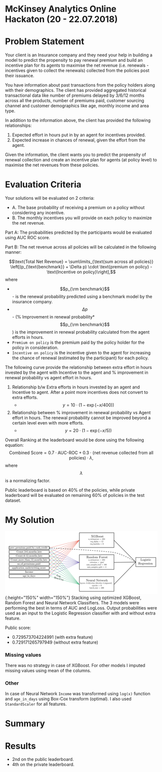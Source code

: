 McKinsey Analytics Online Hackaton (20 - 22.07.2018)
==================================


# Problem Statement
Your client is an Insurance company and they need your help in building a model to predict the propensity to pay renewal premium and build an incentive plan for its agents to maximise the net revenue (i.e. renewals - incentives given to collect the renewals) collected from the policies post their issuance.
 
You have information about past transactions from the policy holders along with their demographics. The client has provided aggregated historical transactional data like number of premiums delayed by 3/6/12 months across all the products, number of premiums paid, customer sourcing channel and customer demographics like age, monthly income and area type.
 
In addition to the information above, the client has provided the following relationships:
1. Expected effort in hours put in by an agent for incentives provided.
2. Expected increase in chances of renewal, given the effort from the agent.
 
Given the information, the client wants you to predict the propensity of renewal collection and create an incentive plan for agents (at policy level) to maximise the net revenues from these policies.

# Evaluation Criteria

Your solutions will be evaluated on 2 criteria:
* A. The base probability of receiving a premium on a policy without considering any incentive.
* B. The monthly incentives you will provide on each policy to maximize the net revenue. 

Part A:
The probabilities predicted by the participants would be evaluated using AUC ROC score.
 
Part B:
The net revenue across all policies will be calculated in the following manner:

$$\text{Total Net Revenue} = \sum\limits_{\text{sum across all policies}} \left[(p_{\text{benchmark}} + \Delta p) \cdot \text{premium on policy} - \text{Incentive on policy}\right],$$
where
* $$p_{\rm benchmark}$$ - is the renewal probability predicted using a benchmark model by the insurance company.
* $$\Delta p$$ - (% Improvement in renewal probability*$$p_{\rm benchmark}$$ ) is the improvement in renewal probability calculated from the agent
efforts in hours.
* `Premium on policy` is the premium paid by the policy holder for the policy in consideration.
* `Incentive on policy` is the incentive given to the agent for increasing the chance of renewal (estimated by the participant) for
each policy.

The following curve provide the relationship between extra effort in hours invested by the agent with Incentive to the agent and % improvement in renewal probability vs agent effort in hours.
 
1. Relationship b/w Extra efforts in hours invested by an agent and Incentive to agent. After a point more incentives does not convert to extra efforts.
    * $$y = 10\cdot(1 - \exp(-x/400))$$
2. Relationship between % improvement in renewal probability vs Agent effort in hours. The renewal probability cannot be improved beyond a certain level even with more efforts.
    * $$y = 20\cdot(1 - \exp(-x/5))$$

Overall Ranking at the leaderboard would be done using the following equation:
$$\text{Combined Score} = 0.7 \cdot \text{AUC-ROC} + 0.3 \cdot (\text{net revenue collected from all policies})\cdot\lambda,$$ 
where $$\lambda$$ is a normalizing factor.

Public leaderboard is based on 40% of the policies, while private leaderboard will be evaluated on remaining 60% of policies in the test dataset.


# My Solution
![model scheme](./figures/model_scheme.svg){:height="150%" width="150%"}
Stacking using optimized XGBoost, Random Forest and Neural Network Classifiers. The 3 models were performing the best in terms of AUC and LogLoss.
Output probabilities were used as an input to the Logistic Regression classifier with and without extra feature. 

Public score:
* 0.729573704224991 (with extra feature)
* 0.729171265797949 (without extra feature)

### Missing values
There was no strategy in case of XGBoost. For other models I imputed missing values using mean of the columns. 

### Other
In case of Neural Network `Income` was transformed using `log(x)` function and `age_in_days` using Box-Cox transform (optimal). I also used `StandardScaler` for all features.

# Summary

# Results
* 2nd on the public leaderboard.
* 4th on the private leaderboard.
